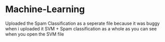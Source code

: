 # Machine-Learning
Uploaded the Spam Classification as a seperate file because it was buggy when i uploaded it SVM + Spam classification as a whole as you can see when you open the SVM file

